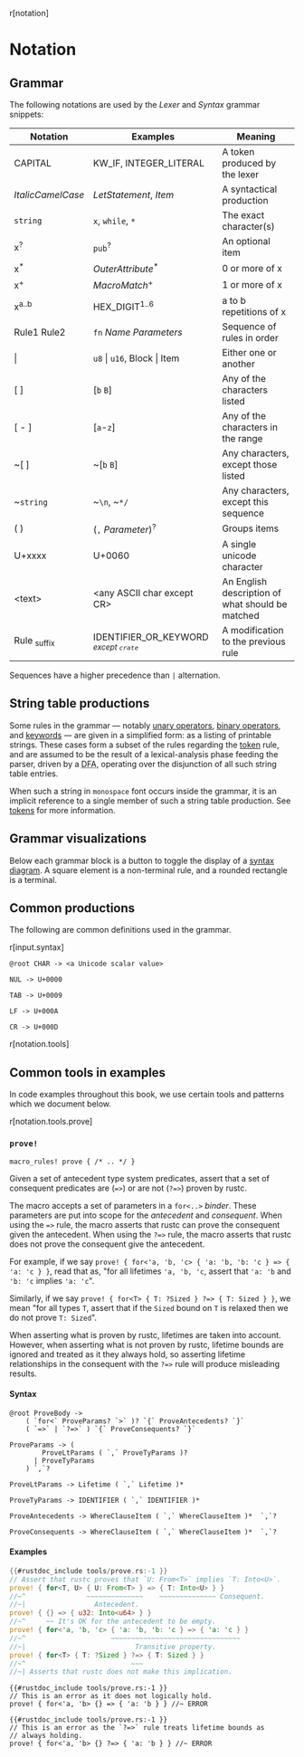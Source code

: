r[notation]
# Notation

## Grammar

The following notations are used by the *Lexer* and *Syntax* grammar snippets:

| Notation          | Examples                      | Meaning                                   |
|-------------------|-------------------------------|-------------------------------------------|
| CAPITAL           | KW_IF, INTEGER_LITERAL        | A token produced by the lexer             |
| _ItalicCamelCase_ | _LetStatement_, _Item_        | A syntactical production                  |
| `string`          | `x`, `while`, `*`             | The exact character(s)                    |
| x<sup>?</sup>     | `pub`<sup>?</sup>             | An optional item                          |
| x<sup>\*</sup>    | _OuterAttribute_<sup>\*</sup> | 0 or more of x                            |
| x<sup>+</sup>     |  _MacroMatch_<sup>+</sup>     | 1 or more of x                            |
| x<sup>a..b</sup>  | HEX_DIGIT<sup>1..6</sup>      | a to b repetitions of x                   |
| Rule1 Rule2       | `fn` _Name_ _Parameters_      | Sequence of rules in order                |
| \|                | `u8` \| `u16`, Block \| Item  | Either one or another                     |
| \[ ]               | \[`b` `B`]                     | Any of the characters listed              |
| \[ - ]             | \[`a`-`z`]                     | Any of the characters in the range        |
| ~\[ ]              | ~\[`b` `B`]                    | Any characters, except those listed       |
| ~`string`         | ~`\n`, ~`*/`                  | Any characters, except this sequence      |
| ( )               | (`,` _Parameter_)<sup>?</sup> | Groups items                              |
| U+xxxx            | U+0060                        | A single unicode character                |
| \<text\>          | \<any ASCII char except CR\>  | An English description of what should be matched |
| Rule <sub>suffix</sub> | IDENTIFIER_OR_KEYWORD <sub>_except `crate`_</sub> | A modification to the previous rule |

Sequences have a higher precedence than `|` alternation.

## String table productions

Some rules in the grammar &mdash; notably [unary operators], [binary
operators], and [keywords] &mdash; are given in a simplified form: as a listing
of printable strings. These cases form a subset of the rules regarding the
[token][tokens] rule, and are assumed to be the result of a lexical-analysis
phase feeding the parser, driven by a <abbr title="Deterministic Finite
Automaton">DFA</abbr>, operating over the disjunction of all such string table
entries.

When such a string in `monospace` font occurs inside the grammar,
it is an implicit reference to a single member of such a string table
production. See [tokens] for more information.

## Grammar visualizations

Below each grammar block is a button to toggle the display of a [syntax diagram]. A square element is a non-terminal rule, and a rounded rectangle is a terminal.

[syntax diagram]: https://en.wikipedia.org/wiki/Syntax_diagram

## Common productions

The following are common definitions used in the grammar.

r[input.syntax]
```grammar,lexer
@root CHAR -> <a Unicode scalar value>

NUL -> U+0000

TAB -> U+0009

LF -> U+000A

CR -> U+000D
```

r[notation.tools]
## Common tools in examples

In code examples throughout this book, we use certain tools and patterns which we document below.

r[notation.tools.prove]
### `prove!`

```rust,ignore
macro_rules! prove { /* .. */ }
```

Given a set of antecedent type system predicates, assert that a set of consequent predicates are (`=>`) or are not (`?=>`) proven by rustc.

The macro accepts a set of parameters in a `for<..>` *binder*. These parameters are put into scope for the *antecedent* and *consequent*. When using the `=>` rule, the macro asserts that rustc can prove the consequent given the antecedent. When using the `?=>` rule, the macro asserts that rustc does not prove the consequent give the antecedent.

For example, if we say `prove! { for<'a, 'b, 'c> { 'a: 'b, 'b: 'c } => { 'a: 'c } }`, read that as, "for all lifetimes `'a, 'b, 'c`, assert that `'a: 'b` and `'b: 'c` implies `'a: 'c`".

Similarly, if we say `prove! { for<T> { T: ?Sized } ?=> { T: Sized } }`, we mean "for all types `T`, assert that if the `Sized` bound on `T` is relaxed then we do not prove `T: Sized`".

When asserting what is proven by rustc, lifetimes are taken into account. However, when asserting what is not proven by rustc, lifetime bounds are ignored and treated as it they always hold, so asserting lifetime relationships in the consequent with the `?=>` rule will produce misleading results.

#### Syntax

```grammar,notation
@root ProveBody ->
    ( `for<` ProveParams? `>` )? `{` ProveAntecedents? `}`
    ( `=>` | `?=>` ) `{` ProveConsequents? `}`

ProveParams -> (
        ProveLtParams ( `,` ProveTyParams )?
      | ProveTyParams
    ) `,`?

ProveLtParams -> Lifetime ( `,` Lifetime )*

ProveTyParams -> IDENTIFIER ( `,` IDENTIFIER )*

ProveAntecedents -> WhereClauseItem ( `,` WhereClauseItem )*  `,`?

ProveConsequents -> WhereClauseItem ( `,` WhereClauseItem )*  `,`?
```

<!--
For implementation simplicity, somewhat more is (incorrectly) accepted than what is described by this grammar.
-->

#### Examples

```rust
{{#rustdoc_include tools/prove.rs:-1 }}
// Assert that rustc proves that `U: From<T>` implies `T: Into<U>`.
prove! { for<T, U> { U: From<T> } => { T: Into<U> } }
//~^               ~~~~~~~~~~~~~~    ~~~~~~~~~~~~~~ Consequent.
//~|                 Antecedent.
prove! { {} => { u32: Into<u64> } }
//~^     ~~ It's OK for the antecedent to be empty.
prove! { for<'a, 'b, 'c> { 'a: 'b, 'b: 'c } => { 'a: 'c } }
//~^                     ~~~~~~~~~~~~~~~~~~~~~~~~~~~~~~~~
//~|                           Transitive property.
prove! { for<T> { T: ?Sized } ?=> { T: Sized } }
//~^                          ~~~
//~| Asserts that rustc does not make this implication.
```

```rust,compile_fail
{{#rustdoc_include tools/prove.rs:-1 }}
// This is an error as it does not logically hold.
prove! { for<'a, 'b> {} => { 'a: 'b } } //~ ERROR
```

```rust,compile_fail
{{#rustdoc_include tools/prove.rs:-1 }}
// This is an error as the `?=>` rule treats lifetime bounds as
// always holding.
prove! { for<'a, 'b> {} ?=> { 'a: 'b } } //~ ERROR
```

[binary operators]: expressions/operator-expr.md#arithmetic-and-logical-binary-operators
[keywords]: keywords.md
[tokens]: tokens.md
[unary operators]: expressions/operator-expr.md#borrow-operators
